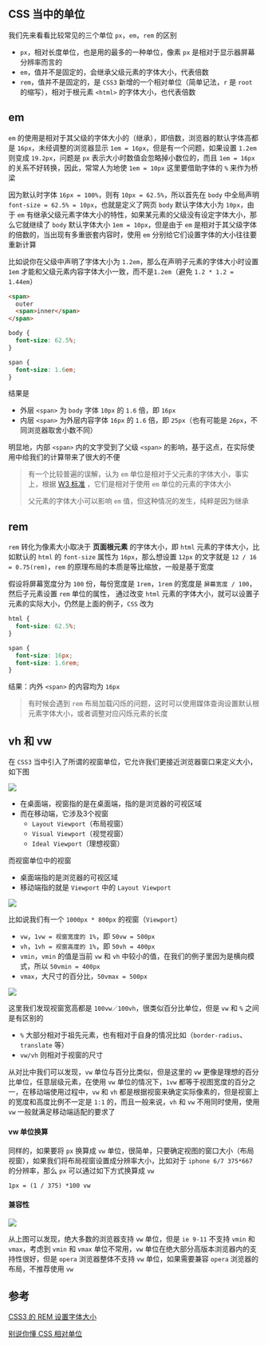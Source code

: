 





## CSS 当中的单位

我们先来看看比较常见的三个单位 `px`，`em`，`rem` 的区别

<!--more-->

* `px`，相对长度单位，也是用的最多的一种单位，像素 `px` 是相对于显示器屏幕分辨率而言的
* `em`，值并不是固定的，会继承父级元素的字体大小，代表倍数
* `rem`，值并不是固定的，是 `CSS3` 新增的一个相对单位（简单记法，`r` 是 `root` 的缩写），相对于根元素 `<html>` 的字体大小，也代表倍数


## em

`em` 的使用是相对于其父级的字体大小的（继承），即倍数，浏览器的默认字体高都是 `16px`，未经调整的浏览器显示 `1em = 16px`，但是有一个问题，如果设置 `1.2em` 则变成 `19.2px`，问题是 `px` 表示大小时数值会忽略掉小数位的，而且 `1em = 16px` 的关系不好转换，因此，常常人为地使 `1em = 10px` 这里要借助字体的 `%` 来作为桥梁

因为默认时字体 `16px = 100%`，则有 `10px = 62.5%`，所以首先在 `body` 中全局声明 `font-size = 62.5% = 10px`，也就是定义了网页 `body` 默认字体大小为 `10px`，由于 `em` 有继承父级元素字体大小的特性，如果某元素的父级没有设定字体大小，那么它就继续了 `body` 默认字体大小 `1em = 10px`，但是由于 `em` 是相对于其父级字体的倍数的，当出现有多重嵌套内容时，使用 `em` 分别给它们设置字体的大小往往要重新计算

比如说你在父级中声明了字体大小为 `1.2em`，那么在声明子元素的字体大小时设置 `1em` 才能和父级元素内容字体大小一致，而不是`1.2em`（避免 `1.2 * 1.2 = 1.44em`）

```html
<span>
  outer
  <span>inner</span> 
</span>
```

```css
body {
  font-size: 62.5%;
}

span {
  font-size: 1.6em;
}
```

结果是

* 外层 `<span>` 为 `body` 字体 `10px` 的 `1.6` 倍，即 `16px`
* 内层 `<span>` 为外层内容字体 `16px` 的 `1.6` 倍，即 `25px`（也有可能是 `26px`，不同浏览器取舍小数不同）

明显地，内部 `<span>` 内的文字受到了父级 `<span>` 的影响，基于这点，在实际使用中给我们的计算带来了很大的不便

> 有一个比较普遍的误解，认为 `em` 单位是相对于父元素的字体大小，事实上，根据 [W3 标准](https://www.w3.org/TR/css3-values/#font-relative-lengths) ，它们是相对于使用 `em` 单位的元素的字体大小
>
> 父元素的字体大小可以影响 `em` 值，但这种情况的发生，纯粹是因为继承



## rem

`rem` 转化为像素大小取决于 **页面根元素** 的字体大小，即 `html` 元素的字体大小，比如默认的 `html` 的 `font-size` 属性为 `16px`，那么想设置 `12px` 的文字就是 `12 / 16 = 0.75(rem)`，`rem` 的原理布局的本质是等比缩放，一般是基于宽度

假设将屏幕宽度分为 `100` 份，每份宽度是 `1rem`，`1rem` 的宽度是 `屏幕宽度 / 100`，然后子元素设置 `rem` 单位的属性， 通过改变 `html` 元素的字体大小，就可以设置子元素的实际大小，仍然是上面的例子，`CSS` 改为

```css
html {
  font-size: 62.5%;
}

span {
  font-size: 16px;
  font-size: 1.6rem;
}
```

结果：内外 `<span>` 的内容均为 `16px`

> 有时候会遇到 `rem` 布局加载闪烁的问题，这时可以使用媒体查询设置默认根元素字体大小，或者调整对应闪烁元素的长度



## vh 和 vw

在 `CSS3` 当中引入了所谓的视窗单位，它允许我们更接近浏览器窗口来定义大小，如下图

![](https://gitee.com/heptaluan/backups/raw/master/cdn/css/15.png)

* 在桌面端，视窗指的是在桌面端，指的是浏览器的可视区域
* 而在移动端，它涉及3个视窗
  * `Layout Viewport`（布局视窗）
  * `Visual Viewport`（视觉视窗）
  * `Ideal Viewport`（理想视窗）

而视窗单位中的视窗

* 桌面端指的是浏览器的可视区域
* 移动端指的就是 `Viewport` 中的 `Layout Viewport`

![](https://gitee.com/heptaluan/backups/raw/master/cdn/css/16.png)

比如说我们有一个 `1000px * 800px` 的视窗（`Viewport`）

* `vw`，`1vw = 视窗宽度的 1%`，即 `50vw = 500px`
* `vh`，`1vh = 视窗高度的 1%`，即 `50vh = 400px`
* `vmin`，`vmin` 的值是当前 `vw` 和 `vh` 中较小的值，在我们的例子里因为是横向模式，所以 `50vmin = 400px`
* `vmax`，大尺寸的百分比，`50vmax = 500px`

![](https://gitee.com/heptaluan/backups/raw/master/cdn/css/17.png)

这里我们发现视窗宽高都是 `100vw／100vh`，很类似百分比单位，但是 `vw` 和 `%` 之间是有区别的

* `%`	大部分相对于祖先元素，也有相对于自身的情况比如（`border-radius`、`translate` 等）
* `vw/vh`	则相对于视窗的尺寸

从对比中我们可以发现，`vw` 单位与百分比类似，但是这里的 `vw` 更像是理想的百分比单位，任意层级元素，在使用 `vw` 单位的情况下，`1vw` 都等于视图宽度的百分之一，在移动端使用过程中，`vw` 和 `vh` 都是根据视窗来确定实际像素的，但是视窗上的宽度和高度比例不一定是 `1:1` 的，而且一般来说，`vh` 和 `vw` 不用同时使用，使用 `vw` 一般就满足移动端适配的要求了

#### vw 单位换算

同样的，如果要将 `px` 换算成 `vw` 单位，很简单，只要确定视图的窗口大小（布局视窗），如果我们将布局视窗设置成分辨率大小，比如对于 `iphone 6/7 375*667` 的分辨率，那么 `px` 可以通过如下方式换算成 `vw`

```console
1px = (1 / 375) *100 vw
```

#### 兼容性

![](https://gitee.com/heptaluan/backups/raw/master/cdn/css/18.png)

从上图可以发现，绝大多数的浏览器支持 `vw` 单位，但是 `ie 9-11` 不支持 `vmin` 和 `vmax`，考虑到 `vmin` 和 `vmax` 单位不常用，`vw` 单位在绝大部分高版本浏览器内的支持性很好，但是 `opera` 浏览器整体不支持 `vw` 单位，如果需要兼容 `opera` 浏览器的布局，不推荐使用 `vw`




## 参考

[CSS3 的 REM 设置字体大小](https://www.w3cplus.com/css3/define-font-size-with-css3-rem)

[别说你懂 CSS 相对单位](https://zhuanlan.zhihu.com/p/39270696)